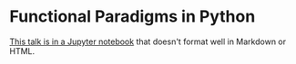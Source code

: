 # Functional Paradigms in Python

[This talk is in a Jupyter notebook](./functional.ipynb) that doesn't format well in Markdown or HTML.
